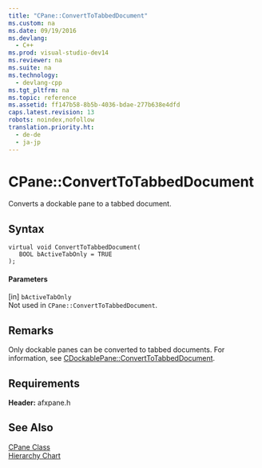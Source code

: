 ```yaml
---
title: "CPane::ConvertToTabbedDocument"
ms.custom: na
ms.date: 09/19/2016
ms.devlang: 
  - C++
ms.prod: visual-studio-dev14
ms.reviewer: na
ms.suite: na
ms.technology: 
  - devlang-cpp
ms.tgt_pltfrm: na
ms.topic: reference
ms.assetid: ff147b58-8b5b-4036-bdae-277b638e4dfd
caps.latest.revision: 13
robots: noindex,nofollow
translation.priority.ht: 
  - de-de
  - ja-jp
---
```

# CPane::ConvertToTabbedDocument
Converts a dockable pane to a tabbed document.  
  
## Syntax  
  
```  
virtual void ConvertToTabbedDocument(  
   BOOL bActiveTabOnly = TRUE  
);  
```  
  
#### Parameters  
 [in] `bActiveTabOnly`  
 Not used in `CPane::ConvertToTabbedDocument`.  
  
## Remarks  
 Only dockable panes can be converted to tabbed documents. For information, see [CDockablePane::ConvertToTabbedDocument](../vs140/CDockablePane--ConvertToTabbedDocument.md).  
  
## Requirements  
 **Header:** afxpane.h  
  
## See Also  
 [CPane Class](../vs140/CPane-Class.md)   
 [Hierarchy Chart](../vs140/Hierarchy-Chart.md)